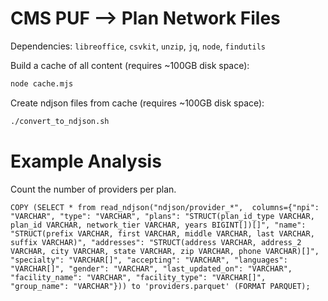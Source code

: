 # CMS PUF --> Plan Network Files

Dependencies: `libreoffice`, `csvkit`, `unzip`, `jq`, `node`, `findutils`

Build a cache of all content (requires ~100GB disk space):

```sh
node cache.mjs
```

Create ndjson files from cache (requires ~100GB disk space):
```sh
./convert_to_ndjson.sh
```

# Example Analysis
Count the number of providers per plan.

    COPY (SELECT * from read_ndjson("ndjson/provider_*",  columns={"npi": "VARCHAR", "type": "VARCHAR", "plans": "STRUCT(plan_id_type VARCHAR, plan_id VARCHAR, network_tier VARCHAR, years BIGINT[])[]", "name": "STRUCT(prefix VARCHAR, first VARCHAR, middle VARCHAR, last VARCHAR, suffix VARCHAR)", "addresses": "STRUCT(address VARCHAR, address_2 VARCHAR, city VARCHAR, state VARCHAR, zip VARCHAR, phone VARCHAR)[]", "specialty": "VARCHAR[]", "accepting": "VARCHAR", "languages": "VARCHAR[]", "gender": "VARCHAR", "last_updated_on": "VARCHAR", "facility_name": "VARCHAR", "facility_type": "VARCHAR[]", "group_name": "VARCHAR"})) to 'providers.parquet' (FORMAT PARQUET);


